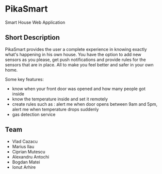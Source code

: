 # PikaSmart
Smart House Web Application

## Short Description

PikaSmart provides the user a complete experience in knowing exactly what's happening in his own house. You have the option to add new sensors as you please, get push notifications and provide rules for the sensors that are in place. All to make you feel better and safer in your own home.

Some key features:

* know when your front door was opened and how many people got inside
* know the temperature inside and set it remotely
* create rules such as : alert me when door opens between 9am and 5pm, alert me when temperature drops suddenly
* gas detection service


## Team
* Vlad Cazacu
* Marius Ilau
* Ciprian Mutescu
* Alexandru Antochi
* Bogdan Matei
* Ionut Arhire
